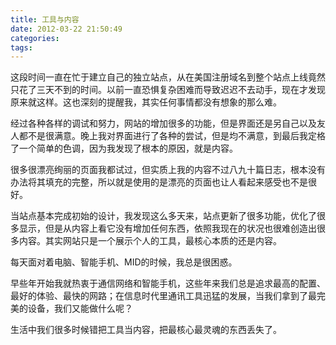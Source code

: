 ```yaml
---
title: 工具与内容
date: 2012-03-22 21:50:49
categories:
tags:
---
```


这段时间一直在忙于建立自己的独立站点，从在美国注册域名到整个站点上线竟然只花了三天不到的时间。以前一直恐惧复杂困难而导致迟迟不去动手，现在才发现原来就这样。这也深刻的提醒我，其实任何事情都没有想象的那么难。

经过各种各样的调试和努力，网站的增加很多的功能，但是界面还是另自己以及友人都不是很满意。晚上我对界面进行了各种的尝试，但是均不满意，到最后我定格了一个简单的色调，因为我发现了根本的原因，就是内容。

很多很漂亮绚丽的页面我都试过，但实质上我的内容不过八九十篇日志，根本没有办法将其填充的完整，所以就是使用的是漂亮的页面也让人看起来感受也不是很好。

当站点基本完成初始的设计，我发现这么多天来，站点更新了很多功能，优化了很多显示，但是从内容上看它没有增加任何东西，依照我现在的状况也很难创造出很多内容。其实网站只是一个展示个人的工具，最核心本质的还是内容。

每天面对着电脑、智能手机、MID的时候，我总是很困惑。

早些年开始我就热衷于通信网络和智能手机，这些年来我们总是追求最高的配置、最好的体验、最快的网路；在信息时代里通讯工具迅猛的发展，当我们拿到了最完美的设备，我们又能做什么呢？

生活中我们很多时候错把工具当内容，把最核心最灵魂的东西丢失了。